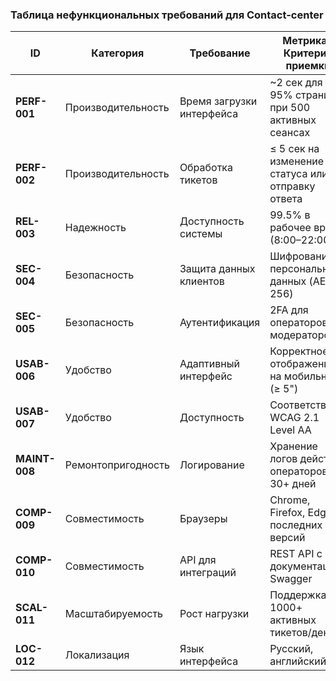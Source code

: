 ### Таблица нефункциональных требований для Contact-center

| ID            | Категория          | Требование                | Метрика / Критерий приемки                       | Приоритет MVP | Комментарий                                   |
|---------------|--------------------|---------------------------|--------------------------------------------------|---------------|-----------------------------------------------|
| **PERF-001**  | Производительность | Время загрузки интерфейса | ~2 сек для 95% страниц при 500 активных сеансах  | Must          | Оптимизация API-запросов, кэширование         |
| **PERF-002**  | Производительность | Обработка тикетов         | ≤ 5 сек на изменение статуса или отправку ответа | Must          | Асинхронная обработка задач                   |
| **REL-003**   | Надежность         | Доступность системы       | 99.5% в рабочее время (8:00–22:00)               | Must          | Резервные копии БД каждые 12 часов            |
| **SEC-004**   | Безопасность       | Защита данных клиентов    | Шифрование персональных данных (AES-256)         | Must          | Соответствие ФЗ-152                           |
| **SEC-005**   | Безопасность       | Аутентификация            | 2FA для операторов и модераторов                 | Should        | SMS или TOTP                                  |
| **USAB-006**  | Удобство           | Адаптивный интерфейс      | Корректное отображение на мобильных (≥ 5")       | Must          | Mobile-first дизайн                           |
| **USAB-007**  | Удобство           | Доступность               | Соответствие WCAG 2.1 Level AA                   | Could         | Контрастность, семантическая верстка          |
| **MAINT-008** | Ремонтопригодность | Логирование               | Хранение логов действий операторов 30+ дней      | Must          | Интеграция с SIEM-системой                    |
| **COMP-009**  | Совместимость      | Браузеры                  | Chrome, Firefox, Edge последних 2 версий         | Must          | Поддержка Safari — опционально                |
| **COMP-010**  | Совместимость      | API для интеграций        | REST API с документацией Swagger                 | Should        | Ограниченный набор методов для MVP            |
| **SCAL-011**  | Масштабируемость   | Рост нагрузки             | Поддержка 1000+ активных тикетов/день            | Should        | Архитектура с горизонтальным масштабированием |
| **LOC-012**   | Локализация        | Язык интерфейса           | Русский, английский                              | Could         | Переводы — в будущих версиях                  |